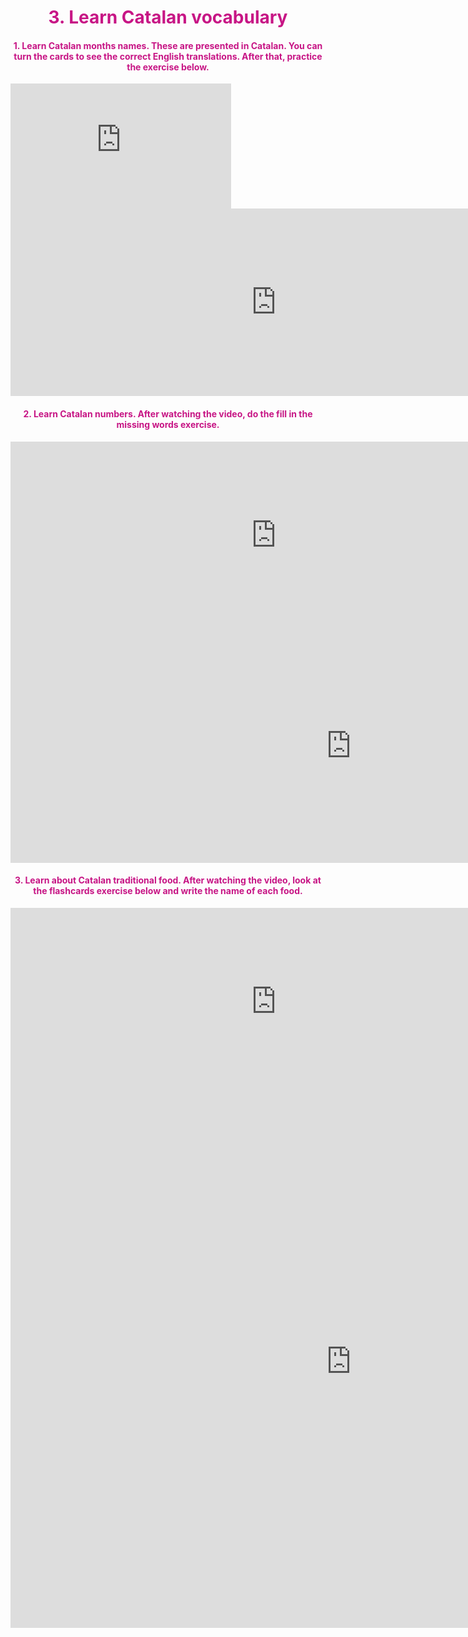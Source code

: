 
<h1 style="color:mediumvioletred;" align="center">3. Learn Catalan vocabulary</h1>

<h4 style="color:mediumvioletred;" align="center">1. Learn Catalan months names. These are presented in Catalan. You can turn the cards to see the correct English translations. After that, practice the exercise below.</h4>

<iframe src="https://h5p.org/h5p/embed/473263" height="200" width="70%" frameborder="0"></iframe>
<script src="https://h5p.org/sites/all/modules/h5p/library/js/h5p-resizer.js" charset="UTF-8">
  
<iframe src="https://h5p.org/h5p/embed/473384" width="1090" height="286" frameborder="0" allowfullscreen="allowfullscreen"></iframe><script src="https://h5p.org/sites/all/modules/h5p/library/js/h5p-resizer.js" charset="UTF-8"></script>

<iframe src="https://h5p.org/h5p/embed/473384" width="850" height="300" frameborder="0" allowfullscreen="allowfullscreen"></iframe><script src="https://h5p.org/sites/all/modules/h5p/library/js/h5p-resizer.js" charset="UTF-8"></script>

<h4 style="color:mediumvioletred;" align="center">2. Learn Catalan numbers. After watching the video, do the fill in the missing words exercise.</h4>

<iframe width="850" height="300" src="https://www.youtube.com/embed/RPsZaBFRkAY" frameborder="0" allow="accelerometer; autoplay; encrypted-media; gyroscope; picture-in-picture" allowfullscreen></iframe>

<iframe src="https://h5p.org/h5p/embed/473408" width="1090" height="374" frameborder="0" allowfullscreen="allowfullscreen"></iframe><script src="https://h5p.org/sites/all/modules/h5p/library/js/h5p-resizer.js" charset="UTF-8"></script>

<h4 style="color:mediumvioletred;" align="center">3. Learn about Catalan traditional food. After watching the video, look at the flashcards exercise below and write the name of each food.</h4>


<iframe width="850" height="300" src="https://www.youtube.com/embed/YLUCwiKPdQo" frameborder="0" allow="accelerometer; autoplay; encrypted-media; gyroscope; picture-in-picture" allowfullscreen></iframe>

<iframe src="https://h5p.org/h5p/embed/473246" width="1090" height="852" frameborder="0" allowfullscreen="allowhalfscreen"></iframe><script src="https://h5p.org/sites/all/modules/h5p/library/js/h5p-resizer.js" charset="UTF-8"></script>
